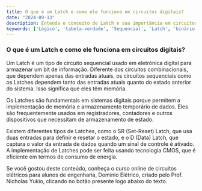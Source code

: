 ```yaml
---
title: O que é um Latch e como ele funciona em circuitos digitais?
date: "2024-09-13"
description: Entenda o conceito de Latch e sua importância em circuitos digitais.
keywords: ['Lógico', 'tabela-verdade', 'Sequencial', 'Latch', 'binário', 'Implementação', 'CMOS']
---
```


### O que é um Latch e como ele funciona em circuitos digitais?

Um Latch é um tipo de circuito sequencial usado em eletrônica digital para armazenar um bit de informação. Diferente dos circuitos combinacionais, que dependem apenas das entradas atuais, os circuitos sequenciais como os Latches dependem tanto das entradas atuais quanto do estado anterior do sistema. Isso significa que eles têm memória.

Os Latches são fundamentais em sistemas digitais porque permitem a implementação de memória e armazenamento temporário de dados. Eles são frequentemente usados em registradores, contadores e outros dispositivos que necessitam de armazenamento de estado.

Existem diferentes tipos de Latches, como o SR (Set-Reset) Latch, que usa duas entradas para definir e resetar o estado, e o D (Data) Latch, que captura o valor da entrada de dados quando um sinal de controle é ativado. A implementação de Latches pode ser feita usando tecnologia CMOS, que é eficiente em termos de consumo de energia.

Se você gostou deste conteúdo, conheça o curso online de circuitos elétricos para alunos de engenharia, Domínio Elétrico, criado pelo Prof. Nicholas Yukio, clicando no botão presente logo abaixo do texto.